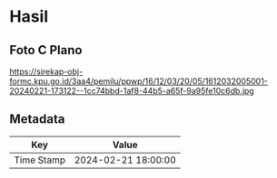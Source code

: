 # Hasil

## Foto C Plano

https://sirekap-obj-formc.kpu.go.id/3aa4/pemilu/ppwp/16/12/03/20/05/1612032005001-20240221-173122--1cc74bbd-1af8-44b5-a65f-9a95fe10c6db.jpg


## Metadata

| Key        | Value               |
| ---------- | ------------------- |
| Time Stamp | 2024-02-21 18:00:00 |



